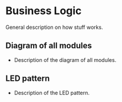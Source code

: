 # Business Logic
General description on how stuff works.

## Diagram of all modules
- Description of the diagram of all modules.

## LED pattern
- Description of the LED pattern.
